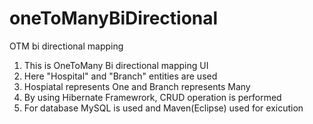 # oneToManyBiDirectional
OTM bi directional mapping

1. This is OneToMany Bi directional mapping UI
2. Here "Hospital" and "Branch" entities are used
3. Hospiatal represents One and Branch represents Many
4. By using Hibernate Framewrork, CRUD operation is performed
5. For database MySQL is used and Maven(Eclipse) used for exicution
